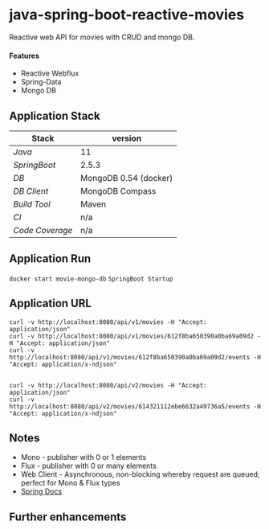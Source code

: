 # java-spring-boot-reactive-movies

Reactive web API for movies with CRUD and mongo DB.

#### Features
- Reactive Webflux
- Spring-Data
- Mongo DB

##

## Application Stack

Stack  | version |
--- | --- |  
*Java* | 11
*SpringBoot* | 2.5.3
*DB* | MongoDB 0.54 (docker)
*DB Client* | MongoDB Compass
*Build Tool* | Maven
*CI* | n/a
*Code Coverage* | n/a

##

## Application Run
`docker start movie-mongo-db`
`SpringBoot Startup`

## Application URL
```
curl -v http://localhost:8080/api/v1/movies -H "Accept: application/json"
curl -v http://localhost:8080/api/v1/movies/612f8ba650390a0ba69a09d2 -H "Accept: application/json"
curl -v http://localhost:8080/api/v1/movies/612f8ba650390a0ba69a09d2/events -H "Accept: application/x-ndjson"


curl -v http://localhost:8080/api/v2/movies -H "Accept: application/json"
curl -v http://localhost:8080/api/v2/movies/614321112ebe6632a49736a5/events -H "Accept: application/x-ndjson"
```

## Notes
* Mono - publisher with 0 or 1 elements
* Flux - publisher with 0 or many elements
* Web Client - Asynchronous, non-blocking whereby request are queued; perfect for Mono & Flux types 
* [Spring Docs](https://docs.spring.io/spring-framework/docs/current/reference/html/web-reactive.html) 

## Further enhancements 


